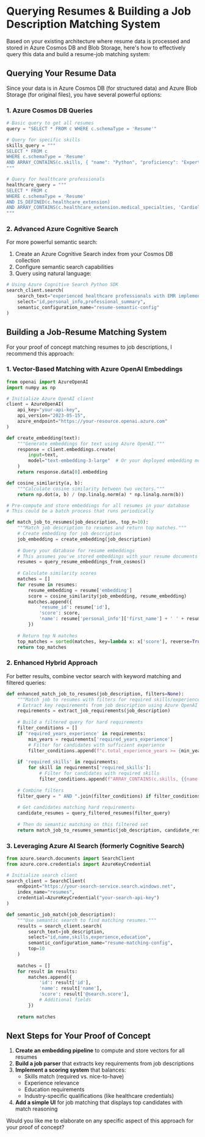 # Querying Resumes & Building a Job Description Matching System

Based on your existing architecture where resume data is processed and stored in Azure Cosmos DB and Blob Storage, here's how to effectively query this data and build a resume-job matching system:

## Querying Your Resume Data

Since your data is in Azure Cosmos DB (for structured data) and Azure Blob Storage (for original files), you have several powerful options:

### 1. **Azure Cosmos DB Queries**

```python
# Basic query to get all resumes
query = "SELECT * FROM c WHERE c.schemaType = 'Resume'"

# Query for specific skills
skills_query = """
SELECT * FROM c 
WHERE c.schemaType = 'Resume' 
AND ARRAY_CONTAINS(c.skills, { "name": "Python", "proficiency": "Expert" }, true)
"""

# Query for healthcare professionals
healthcare_query = """
SELECT * FROM c 
WHERE c.schemaType = 'Resume' 
AND IS_DEFINED(c.healthcare_extension)
AND ARRAY_CONTAINS(c.healthcare_extension.medical_specialties, 'Cardiology', true)
"""
```

### 2. **Advanced Azure Cognitive Search**

For more powerful semantic search:

1. Create an Azure Cognitive Search index from your Cosmos DB collection
2. Configure semantic search capabilities
3. Query using natural language:

```python
# Using Azure Cognitive Search Python SDK
search_client.search(
    search_text="experienced healthcare professionals with EMR implementation",
    select="id,personal_info,professional_summary",
    semantic_configuration_name="resume-semantic-config"
)
```

## Building a Job-Resume Matching System

For your proof of concept matching resumes to job descriptions, I recommend this approach:

### 1. **Vector-Based Matching with Azure OpenAI Embeddings**

```python
from openai import AzureOpenAI
import numpy as np

# Initialize Azure OpenAI client
client = AzureOpenAI(
    api_key="your-api-key",  
    api_version="2023-05-15",
    azure_endpoint="https://your-resource.openai.azure.com"
)

def create_embedding(text):
    """Generate embeddings for text using Azure OpenAI."""
    response = client.embeddings.create(
        input=text,
        model="text-embedding-3-large"  # Or your deployed embedding model
    )
    return response.data[0].embedding

def cosine_similarity(a, b):
    """Calculate cosine similarity between two vectors."""
    return np.dot(a, b) / (np.linalg.norm(a) * np.linalg.norm(b))

# Pre-compute and store embeddings for all resumes in your database
# This could be a batch process that runs periodically

def match_job_to_resumes(job_description, top_n=10):
    """Match job description to resumes and return top matches."""
    # Create embedding for job description
    job_embedding = create_embedding(job_description)
    
    # Query your database for resume embeddings
    # This assumes you've stored embeddings with your resume documents
    resumes = query_resume_embeddings_from_cosmos()
    
    # Calculate similarity scores
    matches = []
    for resume in resumes:
        resume_embedding = resume['embedding']
        score = cosine_similarity(job_embedding, resume_embedding)
        matches.append({
            'resume_id': resume['id'],
            'score': score,
            'name': resume['personal_info']['first_name'] + ' ' + resume['personal_info']['last_name']
        })
    
    # Return top N matches
    top_matches = sorted(matches, key=lambda x: x['score'], reverse=True)[:top_n]
    return top_matches
```

### 2. **Enhanced Hybrid Approach**

For better results, combine vector search with keyword matching and filtered queries:

```python
def enhanced_match_job_to_resumes(job_description, filters=None):
    """Match job to resumes with filters for required skills/experience."""
    # Extract key requirements from job description using Azure OpenAI
    requirements = extract_job_requirements(job_description)
    
    # Build a filtered query for hard requirements
    filter_conditions = []
    if 'required_years_experience' in requirements:
        min_years = requirements['required_years_experience']
        # Filter for candidates with sufficient experience
        filter_conditions.append(f"c.total_experience_years >= {min_years}")
    
    if 'required_skills' in requirements:
        for skill in requirements['required_skills']:
            # Filter for candidates with required skills
            filter_conditions.append(f"ARRAY_CONTAINS(c.skills, {{name: '{skill}'}}, true)")
    
    # Combine filters
    filter_query = " AND ".join(filter_conditions) if filter_conditions else None
    
    # Get candidates matching hard requirements
    candidate_resumes = query_filtered_resumes(filter_query)
    
    # Then do semantic matching on this filtered set
    return match_job_to_resumes_semantic(job_description, candidate_resumes)
```

### 3. **Leveraging Azure AI Search (formerly Cognitive Search)**

```python
from azure.search.documents import SearchClient
from azure.core.credentials import AzureKeyCredential

# Initialize search client
search_client = SearchClient(
    endpoint="https://your-search-service.search.windows.net",
    index_name="resumes",
    credential=AzureKeyCredential("your-search-api-key")
)

def semantic_job_match(job_description):
    """Use semantic search to find matching resumes."""
    results = search_client.search(
        search_text=job_description,
        select="id,name,skills,experience,education",
        semantic_configuration_name="resume-matching-config", 
        top=10
    )
    
    matches = []
    for result in results:
        matches.append({
            'id': result['id'],
            'name': result['name'],
            'score': result['@search.score'],
            # Additional fields
        })
    
    return matches
```

## Next Steps for Your Proof of Concept

1. **Create an embedding pipeline** to compute and store vectors for all resumes
2. **Build a job parser** that extracts key requirements from job descriptions
3. **Implement a scoring system** that balances:
   - Skills match (required vs. nice-to-have)
   - Experience relevance
   - Education requirements
   - Industry-specific qualifications (like healthcare credentials)
4. **Add a simple UI** for job matching that displays top candidates with match reasoning

Would you like me to elaborate on any specific aspect of this approach for your proof of concept?